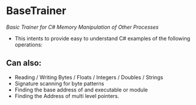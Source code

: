 BaseTrainer
=============================
*Basic Trainer for C# Memory Manipulation of Other Processes*

- This intents to provide easy to understand C# examples of the following operations:

Can also:
----------
- Reading / Writing Bytes / Floats / Integers / Doubles / Strings
- Signature scanning for byte patterns
- Finding the base address of and executable or module
- Finding the Address of multi level pointers.
